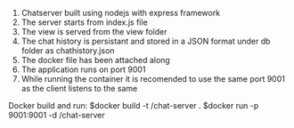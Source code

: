 1) Chatserver built using nodejs with express framework
2) The server starts from index.js file
3) The view is served from the view folder
4) The chat history is persistant and stored in a JSON format under db folder as chathistory.json
5) The docker file has been attached along
6) The application runs on port 9001
7) While running the container it is recomended to use the same port 9001 as the client listens to the same

Docker build and run:
$docker build -t <your username>/chat-server .
$docker run -p 9001:9001 -d <your username>/chat-server